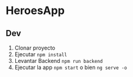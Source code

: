 # HeroesApp

## Dev

1. Clonar proyecto
2. Ejecutar ```npm install```
3. Levantar Backend ```npm run backend```
4. Ejecutar la app ```npm start``` o bien ```ng serve -o ```
